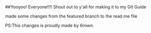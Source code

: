 ##Yooyoo! Everyone!!!! Shout out to y'all for making it to my Git Guide

made some changes from the featured branch to the read me file

PS:This changes is proudly made by 6rown.
